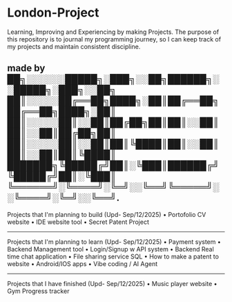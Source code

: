 # London-Project
Learning, Improving and Experiencing by making Projects.
The purpose of this repository is to journal my programming journey, so I can keep track of my projects and maintain consistent discipline.

made by 
██╗░░░░░░█████╗░███╗░░██╗██████╗░░█████╗░███╗░░██╗
██║░░░░░██╔══██╗████╗░██║██╔══██╗██╔══██╗████╗░██║
██║░░░░░██║░░██║██╔██╗██║██║░░██║██║░░██║██╔██╗██║
██║░░░░░██║░░██║██║╚████║██║░░██║██║░░██║██║╚████║
███████╗╚█████╔╝██║░╚███║██████╔╝╚█████╔╝██║░╚███║
╚══════╝░╚════╝░╚═╝░░╚══╝╚═════╝░░╚════╝░╚═╝░░╚══╝.
--------------------------------------------------
Projects that I'm planning to build (Upd- Sep/12/2025)
  • Portofolio CV website
  • IDE website tool
  • Secret Patent Project
  
--------------------------------------------------
Projects that I'm planning to learn (Upd- Sep/12/2025)
  • Payment system
  • Backend Management tool
  • Login/Signup w API system
  • Backend Real time chat application
  • File sharing service SQL
  • How to make a patent to website
  • Android/IOS apps
  • Vibe coding / AI Agent
  
--------------------------------------------------
Projects that I have finished (Upd- Sep/12/2025)
  • Music player website
  • Gym Progress tracker
